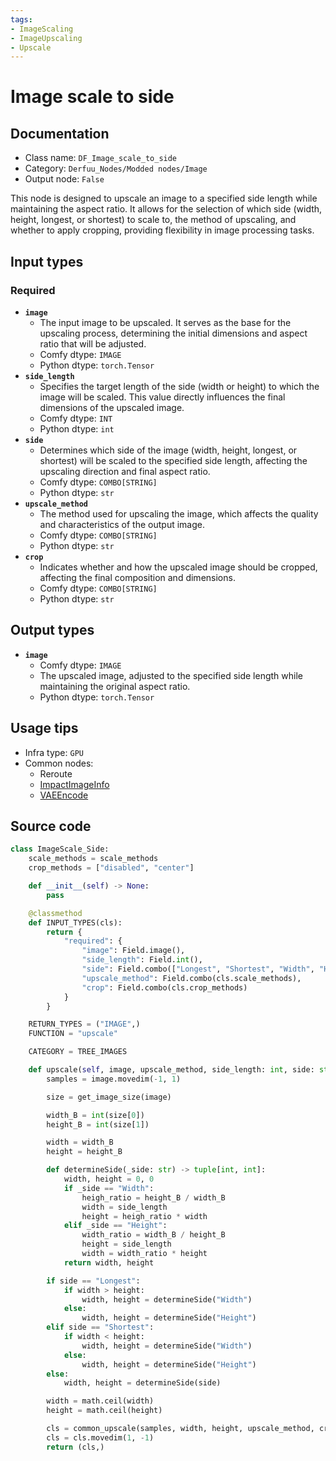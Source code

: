 ```yaml
---
tags:
- ImageScaling
- ImageUpscaling
- Upscale
---
```


# Image scale to side
## Documentation
- Class name: `DF_Image_scale_to_side`
- Category: `Derfuu_Nodes/Modded nodes/Image`
- Output node: `False`

This node is designed to upscale an image to a specified side length while maintaining the aspect ratio. It allows for the selection of which side (width, height, longest, or shortest) to scale to, the method of upscaling, and whether to apply cropping, providing flexibility in image processing tasks.
## Input types
### Required
- **`image`**
    - The input image to be upscaled. It serves as the base for the upscaling process, determining the initial dimensions and aspect ratio that will be adjusted.
    - Comfy dtype: `IMAGE`
    - Python dtype: `torch.Tensor`
- **`side_length`**
    - Specifies the target length of the side (width or height) to which the image will be scaled. This value directly influences the final dimensions of the upscaled image.
    - Comfy dtype: `INT`
    - Python dtype: `int`
- **`side`**
    - Determines which side of the image (width, height, longest, or shortest) will be scaled to the specified side length, affecting the upscaling direction and final aspect ratio.
    - Comfy dtype: `COMBO[STRING]`
    - Python dtype: `str`
- **`upscale_method`**
    - The method used for upscaling the image, which affects the quality and characteristics of the output image.
    - Comfy dtype: `COMBO[STRING]`
    - Python dtype: `str`
- **`crop`**
    - Indicates whether and how the upscaled image should be cropped, affecting the final composition and dimensions.
    - Comfy dtype: `COMBO[STRING]`
    - Python dtype: `str`
## Output types
- **`image`**
    - Comfy dtype: `IMAGE`
    - The upscaled image, adjusted to the specified side length while maintaining the original aspect ratio.
    - Python dtype: `torch.Tensor`
## Usage tips
- Infra type: `GPU`
- Common nodes:
    - Reroute
    - [ImpactImageInfo](../../ComfyUI-Impact-Pack/Nodes/ImpactImageInfo.md)
    - [VAEEncode](../../Comfy/Nodes/VAEEncode.md)



## Source code
```python
class ImageScale_Side:
    scale_methods = scale_methods
    crop_methods = ["disabled", "center"]

    def __init__(self) -> None:
        pass

    @classmethod
    def INPUT_TYPES(cls):
        return {
            "required": {
                "image": Field.image(),
                "side_length": Field.int(),
                "side": Field.combo(["Longest", "Shortest", "Width", "Height"]),
                "upscale_method": Field.combo(cls.scale_methods),
                "crop": Field.combo(cls.crop_methods)
            }
        }

    RETURN_TYPES = ("IMAGE",)
    FUNCTION = "upscale"

    CATEGORY = TREE_IMAGES

    def upscale(self, image, upscale_method, side_length: int, side: str, crop):
        samples = image.movedim(-1, 1)

        size = get_image_size(image)

        width_B = int(size[0])
        height_B = int(size[1])

        width = width_B
        height = height_B

        def determineSide(_side: str) -> tuple[int, int]:
            width, height = 0, 0
            if _side == "Width":
                heigh_ratio = height_B / width_B
                width = side_length
                height = heigh_ratio * width
            elif _side == "Height":
                width_ratio = width_B / height_B
                height = side_length
                width = width_ratio * height
            return width, height

        if side == "Longest":
            if width > height:
                width, height = determineSide("Width")
            else:
                width, height = determineSide("Height")
        elif side == "Shortest":
            if width < height:
                width, height = determineSide("Width")
            else:
                width, height = determineSide("Height")
        else:
            width, height = determineSide(side)

        width = math.ceil(width)
        height = math.ceil(height)

        cls = common_upscale(samples, width, height, upscale_method, crop)
        cls = cls.movedim(1, -1)
        return (cls,)

```
